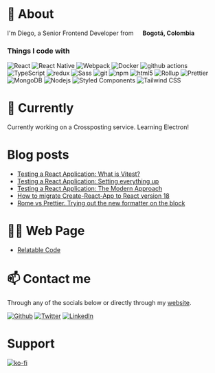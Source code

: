 # 👀 About
I'm Diego, a Senior Frontend Developer from <img src="https://image.flaticon.com/icons/png/512/197/197575.png" width="13"/> <b>Bogotá, Colombia</b>
<h3>Things I code with</h3>
<p>
  <img alt="React" src="https://img.shields.io/badge/-React-45b8d8?style=flat-square&logo=react&logoColor=white" />
  <img alt="React Native" src="https://img.shields.io/badge/react_native-%2320232a.svg?style=flat-quare&logo=react&logoColor=%2361DAFB" />
  <img alt="Webpack" src="https://img.shields.io/badge/-Webpack-8DD6F9?style=flat-square&logo=webpack&logoColor=white" /> 
  <img alt="Docker" src="https://img.shields.io/badge/-Docker-46a2f1?style=flat-square&logo=docker&logoColor=white" />
  <img alt="github actions" src="https://img.shields.io/badge/-Github_Actions-2088FF?style=flat-square&logo=github-actions&logoColor=white" />
  <img alt="TypeScript" src="https://img.shields.io/badge/-TypeScript-007ACC?style=flat-square&logo=typescript&logoColor=white" />
  <img alt="redux" src="https://img.shields.io/badge/-Redux-764ABC?style=flat-square&logo=redux&logoColor=white" />
  <img alt="Sass" src="https://img.shields.io/badge/-Sass-CC6699?style=flat-square&logo=sass&logoColor=white" />
  <img alt="git" src="https://img.shields.io/badge/-Git-F05032?style=flat-square&logo=git&logoColor=white" />
  <img alt="npm" src="https://img.shields.io/badge/-NPM-CB3837?style=flat-square&logo=npm&logoColor=white" />
  <img alt="html5" src="https://img.shields.io/badge/-HTML5-E34F26?style=flat-square&logo=html5&logoColor=white" />
  <img alt="Rollup" src="https://img.shields.io/badge/-Rollup-EC4A3F?style=flat-square&logo=rollup.js&logoColor=white" />
  <img alt="Prettier" src="https://img.shields.io/badge/-Prettier-F7B93E?style=flat-square&logo=prettier&logoColor=white" />
  <img alt="MongoDB" src="https://img.shields.io/badge/-MongoDB-13aa52?style=flat-square&logo=mongodb&logoColor=white" />
  <img alt="Nodejs" src="https://img.shields.io/badge/-Nodejs-43853d?style=flat-square&logo=Node.js&logoColor=white" />
  <img alt="Styled Components" src="https://img.shields.io/badge/styled--components-DB7093?style=flat-square&logo=styled-components&logoColor=white" />
  <img alt="Tailwind CSS" src="https://img.shields.io/badge/tailwindcss-%2338B2AC.svg?style=flat-square&logo=tailwind-css&logoColor=white" />
</p>

# 🌱 Currently
Currently working on a Crossposting service.
Learning Electron!

# Blog posts
<!-- BLOG-POST-LIST:START -->
- [Testing a React Application: What is Vitest?](https://medium.com/@diballesteros/testing-a-react-application-what-is-vitest-cef45ce0e75f?source=rss-d38c5015f77c------2)
- [Testing a React Application: Setting everything up](https://blog.bitsrc.io/testing-a-react-application-setting-everything-up-ab474e7b6c5f?source=rss-d38c5015f77c------2)
- [Testing a React Application: The Modern Approach](https://levelup.gitconnected.com/testing-a-react-application-the-modern-approach-9f9ccef4dae5?source=rss-d38c5015f77c------2)
- [How to migrate Create-React-App to React version 18](https://levelup.gitconnected.com/how-to-migrate-create-react-app-to-react-version-18-6ce5060da224?source=rss-d38c5015f77c------2)
- [Rome vs Prettier. Trying out the new formatter on the block](https://blog.devgenius.io/rome-vs-prettier-trying-out-the-new-formatter-on-the-block-9b3424d315dc?source=rss-d38c5015f77c------2)
<!-- BLOG-POST-LIST:END -->

# 🐱‍👤 Web Page

* [Relatable Code](https://relatablecode.com)

# 📫 Contact me

Through any of the socials below or directly through my [website](https://relatablecode.com/contact-me/).

<p><a href="https://github.com/diballesteros/" target="_blank"><img alt="Github" src="https://img.shields.io/badge/GitHub-%2312100E.svg?&style=for-the-badge&logo=Github&logoColor=white" /></a> <a href="https://twitter.com/relatablecoder" target="_blank"><img alt="Twitter" src="https://img.shields.io/badge/twitter-%231DA1F2.svg?&style=for-the-badge&logo=twitter&logoColor=white" /></a> <a href="https://www.linkedin.com/in/diego-ballesteros-9468a7136/" target="_blank"><img alt="LinkedIn" src="https://img.shields.io/badge/linkedin-%230077B5.svg?&style=for-the-badge&logo=linkedin&logoColor=white" /></a>
</p>

# Support
[![ko-fi](https://ko-fi.com/img/githubbutton_sm.svg)](https://ko-fi.com/X8X05XBDC)

